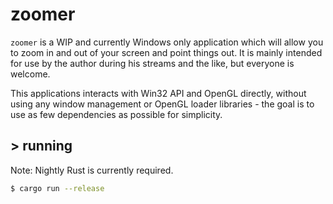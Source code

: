# zoomer

`zoomer` is a WIP and currently Windows only application which will allow you to zoom in and out of your screen and point things out. It is mainly intended for use by the author during his streams and the like, but everyone is welcome.

This applications interacts with Win32 API and OpenGL directly, without using any window management or OpenGL loader libraries - the goal is to use as few dependencies as possible for simplicity.

## > running

Note: Nightly Rust is currently required.

```sh
$ cargo run --release
```